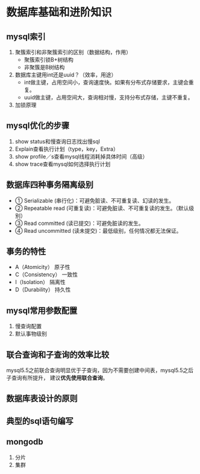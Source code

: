 # 数据库基础和进阶知识
## mysql索引
1. 聚簇索引和非聚簇索引的区别（数据结构，作用）
    * 聚簇索引锁B+树结构
    * 非聚簇是B树结构
2. 数据库主键用int还是uuid？（效率，用途）
    - int做主键，占用空间小，查询速度快。如果有分布式存储要求，主键会重复。
    - uuid做主键，占用空间大，查询相对慢，支持分布式存储，主键不重复。
3. 加锁原理

## mysql优化的步骤
1. show status和慢查询日志找出慢sql
2. Explain查看执行计划（type，key，Extra）
3. show profile／s查看mysql线程消耗掉具体时间（高级）
4. show trace查看mysql如何选择执行计划

## 数据库四种事务隔离级别
* ① Serializable (串行化)：可避免脏读、不可重复读、幻读的发生。
* ② Repeatable read (可重复读)：可避免脏读、不可重复读的发生。（默认级别）
* ③ Read committed (读已提交)：可避免脏读的发生。
* ④ Read uncommitted (读未提交)：最低级别，任何情况都无法保证。

## 事务的特性
* A（Atomicity） 原子性
* C（Consistency） 一致性
* I（Isolation） 隔离性
* D（Durability） 持久性

## mysql常用参数配置
1. 慢查询配置
2. 默认事物级别

## 联合查询和子查询的效率比较
mysql5.5之前联合查询明显优于子查询，因为不需要创建中间表，mysql5.5之后子查询有所提升，
建议**优先使用联合查询**。

## 数据库表设计的原则

## 典型的sql语句编写

## mongodb
1. 分片
2. 集群
